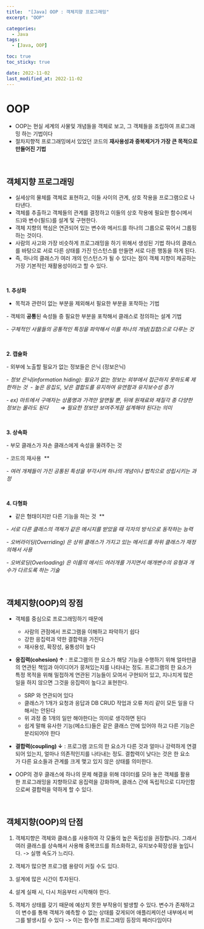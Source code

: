```yaml
---
title:  "[Java] OOP : 객체지향 프로그래밍" 
excerpt: "OOP"

categories:
  - Java
tags:
  - [Java, OOP]

toc: true
toc_sticky: true

date: 2022-11-02
last_modified_at: 2022-11-02
---
```


# OOP
- OOP는 현실 세계의 사물및 개념들을 객체로 보고, 그 객체들을 조립하여 프로그래밍 하는 기법이다
- 절차지향적 프로그래밍에서 있었던 코드의 **재사용성과 중복제거가 가장 큰 목적으로 만들어진 기법**

<br>

## 객체지향 프로그래밍
- 실세상의 물체를 객체로 표현하고, 이들 사이의 관계, 상호 작용을 프로그램으로 나타낸다.
- 객체를 추출하고 객체들의 관계를 결정하고 이들의 상호 작용에 필요한 함수(메서드)와 변수(필드)를 설계 및 구현한다.
- 객체 지향의 핵심은 연관되어 있는 변수와 메서드를 하나의 그룹으로 묶어서 그룹핑하는 것이다.
- 사람의 사고와 가장 비슷하게 프로그래밍을 하기 위해서 생성된 기법 하나의 클래스를 바탕으로 서로 다른 상태를 가진 인스턴스를 만들면 서로 다른 행동을 하게 된다.
- 즉, 하나의 클래스가 여러 개의 인스턴스가 될 수 있다는 점이 객체 지향이 제공하는 가장 기본적인 재활용성이라고 할 수 있다.

<br>

**1. 추상화**  

- 목적과 관련이 없는 부분을 제외해서 필요한 부분을 포착하는 기법  

- 객체의 **공통**된 속성들 중 필요한 부분을 포착해서 클래스로 정의하는 설계 기법 

- *구체적인 사물들의 공통적인 특징을 파악해서 이를 하나의 개념(집합)으로 다루는 것*

<br>

**2. 캡슐화**  

- 외부에 노출할 필요가 없는 정보들은 은닉 (정보은닉)  

- *정보 은닉(information hiding): 필요가 없는 정보는 외부에서 접근하지 못하도록 제한하는 것  - 높은 응집도, 낮은 결합도를 유지하여 유연함과 유지보수성 증가* 

 *- ex) 마트에서 구매자는 상품명과 가격만 알면될 뿐, 뒤에 원재료와 재질각 종 다양한 정보는 몰라도 된다        ⇒ 필요한 정보만 보여주게끔 설계해야 된다는 의미*

<br>

**3. 상속화**  

- 부모 클래스가 자손 클래스에게 속성을 물려주는 것  

- 코드의 재사용  **

*- 여러 개체들이 가진 공통된 특성을 부각시켜 하나의 개념이나 법칙으로 성립시키는 과정*

<br>

**4. 다형화**  

- 같은 형태이지만 다른 기능을 하는 것  **

*- 서로 다른 클래스의 객체가 같은 메시지를 받았을 때 각자의 방식으로 동작하는 능력*  

*- 오버라이딩(Overriding) 은 상위 클래스가 가지고 있는 메서드를 하위 클래스가 재정의해서 사용* 

*- 오버로딩(Overloading) 은 이름의 메서드 여러개를 가지면서 매개변수의 유형과 개수가 다르도록 하는 기술*

<br>

## 객체지향(OOP)의 장점
- 객체를 중심으로 프로그래밍하기 때문에
    - 사람의 관점에서 프로그램을 이해하고 파악하기 쉽다
    - 강한 응집력과 약한 결합력을 가진다
    - 재사용성, 확장성, 융통성이 높다

- **응집력(cohesion) ↑** : 프로그램의 한 요소가 해당 기능을 수행하기 위해 얼마만큼의 연관된 책임과 아이디어가 뭉쳐있는지를 나타내는 정도. 프로그램의 한 요소가 특정 목적을 위해 밀접하게 연관된 기능들이 모여서 구현되어 있고, 지나치게 많은 일을 하지 않으면 그것을 응집력이 높다고 표현한다.
    - SRP 와 연관되어 있다
    - 클래스가 1개가 요청과 응답과 DB CRUD 작업과 오류 처리 같이 모든 일을 다 해서는 안된다
    - 위 과정 중 1개의 일만 해야한다는 의미로 생각하면 된다
    - 쉽게 말해 유사한 기능(메소드)들은 같은 클래스 안에 있어야 하고 다른 기능은 분리되어야 한다

- **결합력(coupling) ↓** : 프로그램 코드의 한 요소가 다른 것과 얼마나 강력하게 연결되어 있는지, 얼마나 의존적인지를 나타내는 정도. 결합력이 낮다는 것은 한 요소가 다른 요소들과 관계를 크게 맺고 있지 않은 상태를 의미한다.
- OOP의 경우 클래스에 하나의 문제 해결을 위해 데이터를 모아 놓은 객체를 활용한 프로그래밍을 지향하므로 응집력을 강화하며,  클래스 간에 독립적으로 디자인함으로써 결합력을 약하게 할 수 있다.

<br>

## 객체지향(OOP)의 단점
1. 객체지향은 객체와 클래스를 사용하여 각 모듈의 높은 독립성을 권장합니다. 그래서 여러 클래스를 상속해서 사용해 중복코드를 최소화하고, 유지보수확장성을 높입니다. -> 실행 속도가 느리다.

2. 객체가 많으면 프로그램 용량이 커질 수도 있다.

3. 설계에 많은 시간이 투자된다.

4. 설계 실패 시, 다시 처음부터 시작해야 한다.

5. 객체가 상태를 갖기 때문에 예상치 못한 부작용이 발생할 수 있다. 변수가 존재하고 이 변수를 통해 객체가 예측할 수 없는 상태를 갖게되어 애플리케이션 내부에서 버그를 발생시킬 수 있다 -> 이는 함수형 프로그래밍 등장의 패러다임이다